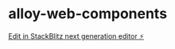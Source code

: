 # alloy-web-components

[Edit in StackBlitz next generation editor ⚡️](https://stackblitz.com/~/github.com/petsel/alloy-web-components)